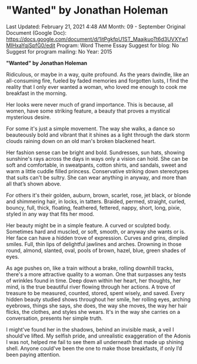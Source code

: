 # "Wanted" by Jonathan Holeman

Last Updated: February 21, 2021 4:48 AM
Month: 09 - September
Original Document (Google Doc): https://docs.google.com/document/d/1itPgkfpU1ST_MaajkuoTt6d3UVXYw1MIHxaYqjSpfG0/edit
Program: Word Theme Essay
Suggest for blog: No
Suggest for program mailing: No
Year: 2015

**"Wanted" by Jonathan Holeman**

Ridiculous, or maybe in a way, quite profound. As the years dwindle, like an all-consuming fire, fueled by faded memories and forgotten lusts, I find the reality that I only ever wanted a woman, who loved me enough to cook me breakfast in the morning.

Her looks were never much of grand importance. This is because, all women, have some striking feature, a beauty that proves a mystical mysterious desire.

For some it's just a simple movement. The way she walks, a dance so beauteously bold and vibrant that it shines as a light through the dark storm clouds raining down on an old man's broken blackened heart.

Her fashion sense can be bright and bold. Sundresses, sun hats, showing sunshine's rays across the days in ways only a vision can hold. She can be soft and comfortable, in sweatpants, cotton shirts, and sandals, sweet and warm a little cuddle filled princess. Conservative striking down stereotypes that suits can't be sultry. She can wear anything in anyway, and more than all that’s shown above.

For others it's their golden, auburn, brown, scarlet, rose, jet black, or blonde and shimmering hair, in locks, in tatters. Braided, permed, straight, curled, bouncy, full, thick, floating, feathered, fettered, nappy, short, long, pixie, styled in any way that fits her mood.

Her beauty might be in a simple feature. A curved or sculpted body. Sometimes hard and muscled, or soft, smooth, or anyway she wants or is. Her face can have a hidden trove of expression. Curves and grins, dimpled smiles. Full, thin lips of delightful jawlines and arches. Drowning in those round, almond, slanted, oval, pools of brown, hazel, blue, green shades of eyes.

As age pushes on, like a train without a brake, rolling downhill tracks, there's a more attractive quality to a woman. One that surpasses any tests of wrinkles found in time. Deep down within her heart, her thoughts, her mind, is the true beautiful river flowing through her actions. A trove of treasure to be measured, counted, stored, spent wisely, and saved. Every hidden beauty studied shows throughout her smile, her rolling eyes, arching eyebrows, things she says, she does, the way she moves, the way her hair flicks, the clothes, and styles she wears. It's in the way she carries on a conversation, presents her simple truth.

I might've found her in the shadows, behind an invisible mask, a veil I should've lifted. My selfish pride, and unrealistic exaggeration of the Adonis I was not, helped me fail to see them all underneath that made up shining shell. Anyone could've been the one to make those breakfasts, if only I’d been paying attention.